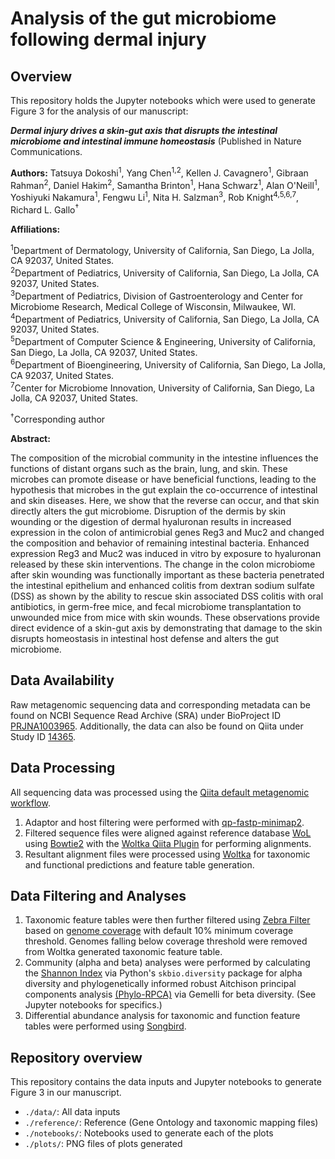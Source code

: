# Analysis of the gut microbiome following dermal injury

## **Overview**
This repository holds the Jupyter notebooks which were used to generate Figure 3 for the analysis of our manuscript: 

**_Dermal injury drives a skin-gut axis that disrupts the intestinal microbiome and intestinal immune homeostasis_** (Published in Nature Communications.

**Authors:** Tatsuya Dokoshi<sup>1</sup>, Yang Chen<sup>1,2</sup>, Kellen J. Cavagnero<sup>1</sup>, Gibraan Rahman<sup>2</sup>, Daniel Hakim<sup>2</sup>, Samantha Brinton<sup>1</sup>, Hana Schwarz<sup>1</sup>, Alan O'Neill<sup>1</sup>, Yoshiyuki Nakamura<sup>1</sup>, Fengwu Li<sup>1</sup>, Nita H. Salzman<sup>3</sup>, Rob Knight<sup>4,5,6,7</sup>, Richard L. Gallo<sup>†</sup>

**Affiliations:**	

<sup>1</sup>Department of Dermatology, University of California, San Diego, La Jolla, CA 92037, United States.  
<sup>2</sup>Department of Pediatrics, University of California, San Diego, La Jolla, CA 92037, United States.  
<sup>3</sup>Department of Pediatrics, Division of Gastroenterology and Center for Microbiome Research, Medical College of Wisconsin, Milwaukee, WI.  
<sup>4</sup>Department of Pediatrics, University of California, San Diego, La Jolla, CA 92037, United States.  
<sup>5</sup>Department of Computer Science & Engineering, University of California, San Diego, La Jolla, CA 92037, United States.  
<sup>6</sup>Department of Bioengineering, University of California, San Diego, La Jolla, CA 92037, United States.  
<sup>7</sup>Center for Microbiome Innovation, University of California, San Diego, La Jolla, CA 92037, United States.

<sup>†</sup>Corresponding author

**Abstract:** 

The composition of the microbial community in the intestine influences the functions of distant organs such as the brain, lung, and skin. These microbes can promote disease or have beneficial functions, leading to the hypothesis that microbes in the gut explain the co-occurrence of intestinal and skin diseases. Here, we show that the reverse can occur, and that skin directly alters the gut microbiome. Disruption of the dermis by skin wounding or the digestion of dermal hyaluronan results in increased expression in the colon of antimicrobial genes Reg3 and Muc2 and changed the composition and behavior of remaining intestinal bacteria. Enhanced expression Reg3 and Muc2 was induced in vitro by exposure to hyaluronan released by these skin interventions. The change in the colon microbiome after skin wounding was functionally important as these bacteria penetrated the intestinal epithelium and enhanced colitis from dextran sodium sulfate (DSS) as shown by the ability to rescue skin associated DSS colitis with oral antibiotics, in germ-free mice, and fecal microbiome transplantation to unwounded mice from mice with skin wounds. These observations provide direct evidence of a skin-gut axis by demonstrating that damage to the skin disrupts homeostasis in intestinal host defense and alters the gut microbiome.

## **Data Availability**

Raw metagenomic sequencing data and corresponding metadata can be found on NCBI Sequence Read Archive (SRA) under BioProject ID [PRJNA1003965](https://submit.ncbi.nlm.nih.gov/subs/sra/SUB13748012/overview). Additionally, the data can also be found on Qiita under Study ID [14365](https://qiita.ucsd.edu/study/description/14365).

## **Data Processing**

All sequencing data was processed using the [Qiita default metagenomic workflow](https://github.com/qiita-spots/qp-knight-lab-processing). 

1. Adaptor and host filtering were performed with [qp-fastp-minimap2](https://github.com/qiita-spots/qp-fastp-minimap2). 
2. Filtered sequence files were aligned against reference database [WoL](https://biocore.github.io/wol/) using [Bowtie2](https://github.com/BenLangmead/bowtie2) with the [Woltka Qiita Plugin](https://github.com/qiita-spots/qp-woltka) for performing alignments. 
3. Resultant alignment files were processed using [Woltka](https://github.com/qiyunzhu/woltka) for taxonomic and functional predictions and feature table generation.

## **Data Filtering and Analyses**

1. Taxonomic feature tables were then further filtered using [Zebra Filter](https://github.com/biocore/zebra_filter) based on [genome coverage](https://pubmed.ncbi.nlm.nih.gov/36073806/) with default 10% minimum coverage threshold. Genomes falling below coverage threshold were removed from Woltka generated taxonomic feature table. 
2. Community (alpha and beta) analyses were performed by calculating the [Shannon Index](http://scikit-bio.org/docs/latest/generated/skbio.diversity.alpha.shannon.html) via Python's `skbio.diversity` package for alpha diversity and  phylogenetically informed robust Aitchison principal components analysis [(Phylo-RPCA)](https://github.com/biocore/gemelli) via Gemelli for beta diversity. (See Jupyter notebooks for specifics.)
3. Differential abundance analysis for taxonomic and function feature tables were performed using [Songbird](https://github.com/biocore/songbird).

## **Repository overview**
This repository contains the data inputs and Jupyter notebooks to generate Figure 3 in our manuscript. 
* `./data/`: All data inputs  
* `./reference/`: Reference (Gene Ontology and taxonomic mapping files)
* `./notebooks/`: Notebooks used to generate each of the plots
* `./plots/`: PNG files of plots generated
